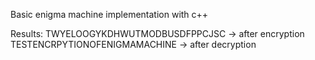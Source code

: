 Basic enigma machine implementation with c++

Results:
	TWYELOOGYKDHWUTMODBUSDFPPCJSC  -> after encryption
	TESTENCRPYTIONOFENIGMAMACHINE  -> after decryption
	